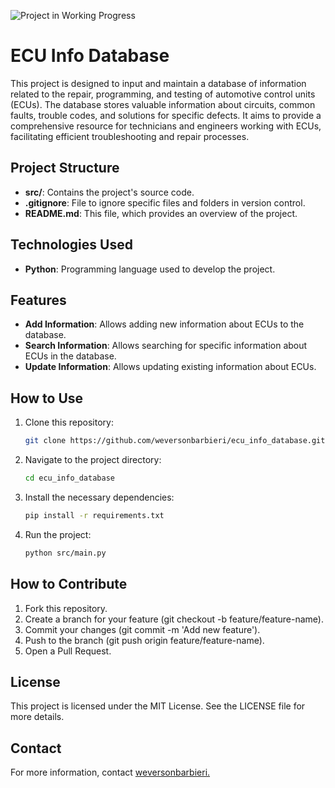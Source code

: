 ![Project in Working Progress](https://img.shields.io/badge/Project-in%20Working%20Progress-yellow)

# ECU Info Database

This project is designed to input and maintain a database of information related to the repair, programming, and testing of automotive control units (ECUs). The database stores valuable information about circuits, common faults, trouble codes, and solutions for specific defects. It aims to provide a comprehensive resource for technicians and engineers working with ECUs, facilitating efficient troubleshooting and repair processes.


## Project Structure

- **src/**: Contains the project's source code.
- **.gitignore**: File to ignore specific files and folders in version control.
- **README.md**: This file, which provides an overview of the project.

## Technologies Used

- **Python**: Programming language used to develop the project.

## Features

- **Add Information**: Allows adding new information about ECUs to the database.
- **Search Information**: Allows searching for specific information about ECUs in the database.
- **Update Information**: Allows updating existing information about ECUs.

## How to Use

1. Clone this repository:
   ```sh
   git clone https://github.com/weversonbarbieri/ecu_info_database.git
   ```

2. Navigate to the project directory:
   ```sh
   cd ecu_info_database
   ```

3. Install the necessary dependencies:
   ```sh
   pip install -r requirements.txt
   ```

4. Run the project:
   ```sh
   python src/main.py
   ```

## How to Contribute

1. Fork this repository.
2. Create a branch for your feature (git checkout -b feature/feature-name).
3. Commit your changes (git commit -m 'Add new feature').
4. Push to the branch (git push origin feature/feature-name).
5. Open a Pull Request.


## License

This project is licensed under the MIT License. See the LICENSE file for more details.


## Contact
For more information, contact [weversonbarbieri.](https://github.com/weversonbarbieri)

